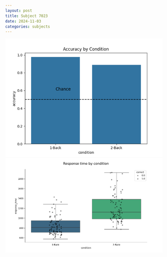 ```yaml
---
layout: post
title: Subject 7023
date: 2024-11-03
categories: subjects
---
```


![](data/7023/run-24/7023_ATS_acc.png)
![](data/7023/run-24/7023_ATS_rt.png)
